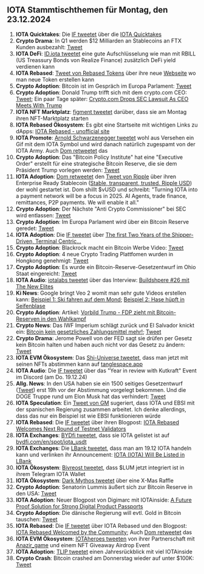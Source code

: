 ## IOTA Stammtischthemen für Montag, den 23.12.2024

1. **IOTA Quicktakes**: Die [IF tweetet](https://x.com/iota/status/1868597020207755336) über die [IOTA Quicktakes]()
2. **Crypto Drama**: In Q1 werden $12 Milliarden an Stablecoins an FTX Kunden ausbezahlt: [Tweet](https://x.com/Ashcryptoreal/status/1868723513668124761)
3. **IOTA DeFi**: [ID.iota tweetet](https://x.com/id_iota/status/1868780642047004718) eine gute Aufschlüsselung wie man mit RBILL (US Treassury Bonds von Realize Finance) zusätzlich DeFi yield verdienen kann
4. **IOTA Rebased**: [Tweet von Rebased Tokens](https://x.com/rebased_tokens/status/1868767487342657791) über ihre neue [Webseite](http://rebased-tokens.xyz/) wo man neue Token erstellen kann
5. **Crypto Adoption**: Bitcoin ist im Gespräch im Europa Parlament: [Tweet](https://x.com/BitcoinMagazine/status/1868990416701604224)
6. **Crypto Adoption**: Donald Trump trifft sich mit dem crypto.com CEO: [Tweet](https://x.com/CryptoAvon2626/status/1868981208685945054); Ein paar Tage später: [Crypto.com Drops SEC Lawsuit As CEO Meets With Trump](https://thedefiant.io/news/regulation/crypto-com-drops-sec-lawsuit-as-ceo-meets-with-trump)
7. **IOTA NFT Marktplatz**: [figment tweetet](https://x.com/figment_nfts/status/1869035526877282637) darüber, dass sie am Montag ihren NFT-Marktplatz starten
8. **IOTA Rebased Ökosystem**: Es gibt eine Startseite mit wichtigen Links zu dApps: [IOTA Rebased - unofficial site](https://iotarebased.com/index2.html)
9. **IOTA Promote**: [Arnold Schwarzenegger tweetet](https://x.com/Schwarzenegger/status/1869048184640815324) wohl aus Versehen ein Gif mit dem IOTA Symbol und wird danach natürlich zugespamt von der IOTA Army. Auch [Dom retweetet](https://x.com/DomSchiener/status/1869082032439205962) das
10. **Crypto Adoption**: Das "Bitcoin Policy Institute" hat eine "Executive Order" erstellt für eine strategische Bitcoin Reserve, die sie dem Präsident Trump vorlegen werden: [Tweet](https://x.com/BitcoinMagazine/status/1869102704783716684)
11. **IOTA Adoption**: [Dom retweetet](https://x.com/DomSchiener/status/1869049725997265285) den [Tweet von Ripple](https://x.com/Ripple/status/1869011382852878592) über ihren Enterprise Ready Stablecoin ([Stable, transparent, trusted. Ripple USD](https://ripple.com/solutions/stablecoin/)) der wohl gestartet ist. Dom shillt $vUSD und schreibt: "Turning IOTA into a payment network will be a focus in 2025. AI Agents, trade finance, remittances, P2P payments. We will enable it all."
12. **Crypto Adoption**: Der Nächste "Anti Crypto Commissioner" bei SEC wird entlassen: [Tweet](https://x.com/Vivek4real_/status/1869062059595628962)
13. **Crypto Adoption**: Im Europa Parlament wird über ein Bitcoin Reserve geredet: [Tweet](https://x.com/BitcoinMagazine/status/1868968945421853181)
14. **IOTA Adoption**: Die [IF tweetet](https://x.com/iota/status/1869324786486378537) über [The first Two Years of the Shipper-Driven, Terminal Centric...](https://www.youtube.com/watch?v=Vxp252QP3Y8&t=2189s)
15. **Crypto Adoption**: Blackrock macht ein Bitcoin Werbe Video: [Tweet](https://x.com/WatcherGuru/status/1869134812696687015)
16. **Crypto Adoption**: 4 neue Crypto Trading Plattfomen wurden in Hongkong genehmigt: [Tweet](https://x.com/BitcoinMagazine/status/1869352024036499872)
17. **Crypto Adoption**: Es wurde ein Bitcoin-Reserve-Gesetzentwurf im Ohio Staat eingereicht: [Tweet](https://x.com/BTC_Archive/status/1869148527664021529)
18. **IOTA Audio**: [iotalabs tweetet](https://x.com/iotalabs_/status/1868657460875239928) über das Interview: [Buildshpere #26 mit The New Elites](https://x.com/i/spaces/1OwxWNkwOpAJQ)
19. **Ki News**: Google bringt Veo 2 womit man sehr gute Videos erstellen kann: [Beispiel 1: Ski fahren auf dem Mond](https://x.com/noonescente/status/1869138005925265587); [Beispiel 2: Hase hüpft in Seifenblase](https://x.com/DeryaTR_/status/1869041493752852568)
20. **Crypto Adoption**: Artikel: [Vorbild Trump - FDP zieht mit Bitcoin-Reserven in den Wahlkampf](https://www.btc-echo.de/schlagzeilen/fdp-zieht-mit-bitcoin-reserven-in-den-wahlkampf-197916/?utm_content=buffer8005f&utm_medium=social&utm_source=x.com&utm_campaign=buffer)
21. **Crypto News**: Das IWF Imperium schlägt zurück und El Salvador knickt ein: [Bitcoin kein gesetzliches Zahlungsmittel mehr!](https://www.blocktrainer.de/blog/bitcoin-kein-gesetzliches-zahlungsmittel-mehr); [Tweet](https://x.com/FurkanCCTV/status/1869690582395920589)
22. **Crypto Drama**: Jerome Powell von der FED sagt sie drüfen per Gesetz kein Bitcoin halten und haben auch nicht vor das Gesetz zu ändern: [Tweet](https://x.com/TheRobynHD/status/1869476416095732075)
23. **IOTA EVM Ökosystem**: Das [Shi-Universe tweetet](https://x.com/Shiuniverse/status/1869428047130066956), dass man jetzt mit seinen NFTs abstimmen kann auf [tanglespace.app](https://www.tanglespace.app/)
24. **IOTA Audio**: Die [IF tweetet](https://x.com/iota/status/1868627137403474358) über das "Year in review with Kutkraft" Event im Discord (am Do. 19.12.24)
25. **Allg. News**: In den USA haben sie ein 1500 seitiges Gesetzentwurf ([Tweet](https://x.com/Kristennetten/status/1869457547780141501)) erst 19h vor der Abstimmung vorgelegt bekommen. Und die DOGE Truppe rund um Elon Musk hat das verhindert: [Tweet](https://x.com/MarioNawfal/status/1869423069430771957)
26. **IOTA Speculation**: Ein [Tweet von GM](https://x.com/GM__INV/status/1869683720510476632) sugeriert, dass IOTA und EBSI mit der spanischen Regierung zusammen arbeitet. Ich denke allerdings, dass das nur ein Beispiel ist wie EBSI funktionieren würde
27. **IOTA Rebased**: Die [IF tweetet](https://x.com/iota/status/1869699205154984400) über ihren Blogpost: [IOTA Rebased Welcomes Next Round of Testnet Validators](https://blog.iota.org/iota-rebased-validators2/)
28. **IOTA Exchanges**: [BYDfi tweetet](https://x.com/BYDFi/status/1869681374497763601), dass sie IOTA gelistet ist auf [bydfi.com/en/spot/iota_usdt](https://www.bydfi.com/en/spot/iota_usdt)
29. **IOTA Exchanges**: Die [LBank tweetet](https://x.com/LBank_Exchange/status/1869696182806827251), dass man am 19.12 IOTA handeln kann und verlinken ihr Announcement: [IOTA (IOTA) Will Be Listed in LBank](https://support.lbank.com/hc/en-gb/articles/41375350555289-IOTA-IOTA-Will-Be-Listed-in-LBank)
30. **IOTA Ökosystem**: [Bivreost tweetet](https://x.com/bivreost/status/1869687640397639741), dass $LUM jetzt integriert ist in ihrem Telegram IOTA Wallet
31. **IOTA Ökosystem**: [Dark Mythos tweetet](https://x.com/DarkMythosIOTA/status/1869735426103124408) über eine X-Mas Raffle
32. **Crypto Adoption**: Senatorin Lummis äußert sich zur Bitcoin Reserve in den USA: [Tweet](https://x.com/Kristennetten/status/1869457547780141501)
33. **IOTA Adoption**: Neuer Blogpost von Digimarc mit IOTAinside: [A Future Proof Solution for Strong Digital Product Passports](https://www.digimarc.com/blog/future-proof-solution-strong-digital-product-passports)
34. **Crypto Adoption**: Die dänische Regierung will evtl. Gold in Bitcoin tauschen: [Tweet](https://x.com/notrealsaylor/status/1869700862496653651)
35. **IOTA Rebased**: Die [IF tweetet](https://x.com/iota/status/1869744681162059875) über IOTA Rebased und den Blogpost: [IOTA Rebased Welcomed by the Community](https://blog.iota.org/iota-rebased-welcomed-by-community/); Auch [Dom retweetet](https://x.com/DomSchiener/status/1869777835411521996) das
36. **IOTA EVM Ökosystem**: [IOTAheroes tweeten](https://x.com/IotaHeroes/status/1869774704501817703) von ihrer Partnerschaft mit [Anazir_game](https://x.com/Anazir_game) und einem NFT Giveaway Airdrop Event
37. **IOTA Adoption**: [TLIP tweetet](https://x.com/TLIP_io/status/1869771191939994105) einen Jahresrückblick mit viel IOTAinside
38. **Crypto Crash**: Bitcoin crashed am Donnerstag wieder auf unter $100K: [Tweet](https://x.com/AltcoinDailyio/status/1869832104735084957)
